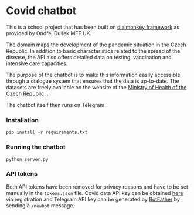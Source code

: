 # Covid chatbot
This is a school project that has been built on [dialmonkey framework](https://ufal.mff.cuni.cz/courses/npfl123#home) as provided by Ondřej Dušek MFF UK.

The domain maps the development of the pandemic situation in the Czech Republic. In addition to basic characteristics related to the spread of the disease, the API also offers detailed data on testing, vaccination and intensive care capacities.

The purpose of the chatbot is to make this information easily accessible through a dialogue system that ensures that the data is up-to-date. The datasets are freely available on the website of the [Ministry of Health of the Czech Republic](https://onemocneni-aktualne.mzcr.cz/api/v2/covid-19). .

The chatbot itself then runs on Telegram.

### Installation
`pip install -r requirements.txt`

### Running the chatbot
`python server.py`

### API tokens
Both API tokens have been removed for privacy reasons and have to be set manually in the `tokens.json` file. Covid data API key can be obtained [here](https://onemocneni-aktualne.mzcr.cz/api/v3/docs) via registration and Telegram API key can be generated by [BotFather](https://t.me/botfather) by sending a `/newbot` message.
